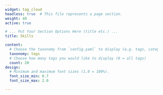 ```yaml
---
widget: tag_cloud
headless: true  # This file represents a page section.
weight: 40
active: true

# ... Put Your Section Options Here (title etc.) ...
title: Skills

content:
  # Choose the taxonomy from `config.yaml` to display (e.g. tags, categories)
  taxonomy: tags
  # Choose how many tags you would like to display (0 = all tags)
  count: 20
design:
  # Minimum and maximum font sizes (1.0 = 100%).
  font_size_min: 0.7
  font_size_max: 2.0

---
```


